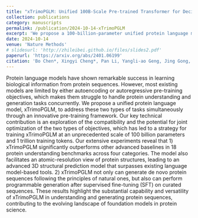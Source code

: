 ```yaml
---
title: "xTrimoPGLM: Unified 100B-Scale Pre-trained Transformer for Deciphering the Language of Protein"
collection: publications
category: manuscripts
permalink: /publication/2024-10-14-xTrimoPGLM
excerpt: 'We propose a 100-billion-parameter unified protein language model, xTrimoPGLM, optimizing both protein understanding and generation objectives simultaneously through an innovative pre-training framework, demonstrating State-Of-The-Art performance on 18 protein understanding benchmarks, and powerful <i>de novo</i> sequence generation abilities.'
date: 2024-10-14
venue: 'Nature Methods'
# slidesurl: 'http://zhileibei.github.io/files/slides2.pdf'
paperurl: 'https://arxiv.org/abs/2401.06199'
citation: 'Bo Chen*, Xingyi Cheng*, Pan Li, Yangli‐ao Geng, Jing Gong, Shen Li, Zhilei Bei, et al. (2024). &quot;xTrimoPGLM: Unified 100B‐ Scale Pre‐Trained Transformer for Deciphering the Language of Proteins.&quot; <i>Acceptance in Principle at Nature Meth‐ ods, preprint at arXiv:2401.06199</i>.'
---
```


Protein language models have shown remarkable success in learning biological information from protein sequences. However, most existing models are limited by either autoencoding or autoregressive pre-training objectives, which makes them struggle to handle protein understanding and generation tasks concurrently. We propose a unified protein language model, xTrimoPGLM, to address these two types of tasks simultaneously through an innovative pre-training framework. Our key technical contribution is an exploration of the compatibility and the potential for joint optimization of the two types of objectives, which has led to a strategy for training xTrimoPGLM at an unprecedented scale of 100 billion parameters and 1 trillion training tokens. Our extensive experiments reveal that 1) xTrimoPGLM significantly outperforms other advanced baselines in 18 protein understanding benchmarks across four categories. The model also facilitates an atomic-resolution view of protein structures, leading to an advanced 3D structural prediction model that surpasses existing language model-based tools. 2) xTrimoPGLM not only can generate de novo protein sequences following the principles of natural ones, but also can perform programmable generation after supervised fine-tuning (SFT) on curated sequences. These results highlight the substantial capability and versatility of xTrimoPGLM in understanding and generating protein sequences, contributing to the evolving landscape of foundation models in protein science.

